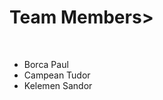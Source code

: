 <H1> Team Members> </H1><br>
<ul>
<li>Borca Paul</li>
<li>Campean Tudor</li>
<li>Kelemen Sandor</li>
</ul>